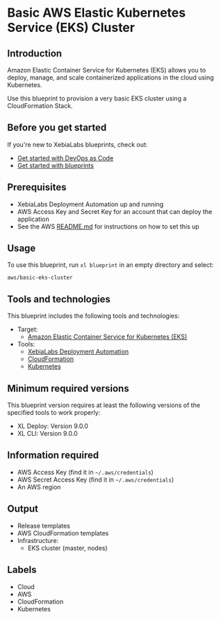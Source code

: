 # Basic AWS Elastic Kubernetes Service (EKS) Cluster

## Introduction

Amazon Elastic Container Service for Kubernetes (EKS) allows you to deploy, manage, and scale containerized applications in the cloud using Kubernetes.

Use this blueprint to provision a very basic EKS cluster using a CloudFormation Stack.

## Before you get started

If you're new to XebiaLabs blueprints, check out:

* [Get started with DevOps as Code](https://docs.xebialabs.com/xl-release/concept/get-started-with-devops-as-code.html)
* [Get started with blueprints](https://docs.xebialabs.com/xl-release/concept/get-started-with-blueprints.html)

## Prerequisites

* XebiaLabs Deployment Automation up and running
* AWS Access Key and Secret Key for an account that can deploy the application
* See the AWS [README.md](https://github.com/xebialabs/blueprints/blob/master/aws/README.md) for instructions on how to set this up

## Usage

To use this blueprint, run `xl blueprint` in an empty directory and select:

```plain
aws/basic-eks-cluster
```

## Tools and technologies

This blueprint includes the following tools and technologies:

* Target:
  * [Amazon Elastic Container Service for Kubernetes (EKS)](https://aws.amazon.com/eks/)
* Tools:
  * [XebiaLabs Deployment Automation](https://xebialabs.com/products/xl-deploy/)
  * [CloudFormation](https://aws.amazon.com/cloudformation/)
  * [Kubernetes](https://kubernetes.io/)

## Minimum required versions

This blueprint version requires at least the following versions of the specified tools to work properly:

* XL Deploy: Version 9.0.0
* XL CLI: Version 9.0.0

## Information required

* AWS Access Key (find it in `~/.aws/credentials`)
* AWS Secret Access Key (find it in `~/.aws/credentials`)
* An AWS region

## Output

* Release templates
* AWS CloudFormation templates
* Infrastructure:
  * EKS cluster (master, nodes)

## Labels

* Cloud
* AWS
* CloudFormation
* Kubernetes

